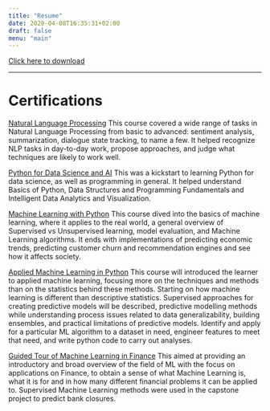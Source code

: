 ```yaml
---
title: "Resume"
date: 2020-04-08T16:35:31+02:00
draft: false
menu: "main"
---
```


[Click here to download](/files/Resume.pdf)

***

# Certifications

[Natural Language Processing](https://www.coursera.org/account/accomplishments/certificate/4EB3YLGUTNYK)
This course covered a wide range of tasks in Natural Language Processing from basic to advanced: sentiment analysis, summarization, dialogue state tracking, to name a few. It helped recognize NLP tasks in day-to-day work, propose approaches, and judge what techniques are likely to work well. 

[Python for Data Science and AI](https://www.coursera.org/account/accomplishments/certificate/T6VVRS532WZ8)
This was a kickstart to learning Python for data science, as well as programming in general. It helped understand Basics of Python, Data Structures and Programming Fundamentals and Intelligent Data Analytics and Visualization.

[Machine Learning with Python](https://www.coursera.org/account/accomplishments/certificate/PD6TEL2TNXH7)
This course dived into the basics of machine learning, where it applies to the real world, a general overview of Supervised vs Unsupervised learning,  model evaluation, and Machine Learning algorithms. It ends with implementations of predicting economic trends, predicting customer churn and recommendation engines and see how it affects society.

[Applied Machine Learning in Python](https://www.coursera.org/account/accomplishments/certificate/E72V3VRY9D23)
This course will introduced the learner to applied machine learning, focusing more on the techniques and methods than on the statistics behind these methods. Starting on how machine learning is different than descriptive statistics. Supervised approaches for creating predictive models will be described, predictive modelling methods while understanding process issues related to data generalizability, building ensembles, and practical limitations of predictive models. Identify and apply for a particular ML algorithm to a dataset in need, engineer features to meet that need, and write python code to carry out analyses. 

[Guided Tour of Machine Learning in Finance](https://www.coursera.org/account/accomplishments/certificate/JC64PAFC5SJ7)
This aimed at providing an introductory and broad overview of the field of ML with the focus on applications on Finance, to obtain a sense of what Machine Learning is, what it is for and in how many different financial problems it can be applied to. Supervised Machine Learning methods were used in the capstone project to predict bank closures.

